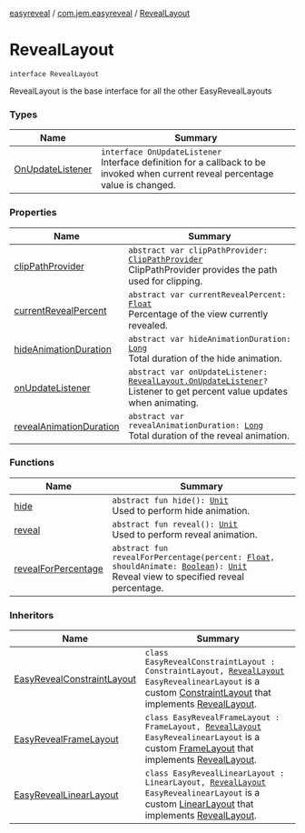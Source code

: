 [easyreveal](../../index.md) / [com.jem.easyreveal](../index.md) / [RevealLayout](./index.md)

# RevealLayout

`interface RevealLayout`

RevealLayout is the base interface for all the other EasyRevealLayouts

### Types

| Name | Summary |
|---|---|
| [OnUpdateListener](-on-update-listener/index.md) | `interface OnUpdateListener`<br>Interface definition for a callback to be invoked when current reveal percentage value is changed. |

### Properties

| Name | Summary |
|---|---|
| [clipPathProvider](clip-path-provider.md) | `abstract var clipPathProvider: `[`ClipPathProvider`](../-clip-path-provider/index.md)<br>ClipPathProvider provides the path used for clipping. |
| [currentRevealPercent](current-reveal-percent.md) | `abstract var currentRevealPercent: `[`Float`](https://kotlinlang.org/api/latest/jvm/stdlib/kotlin/-float/index.html)<br>Percentage of the view currently revealed. |
| [hideAnimationDuration](hide-animation-duration.md) | `abstract var hideAnimationDuration: `[`Long`](https://kotlinlang.org/api/latest/jvm/stdlib/kotlin/-long/index.html)<br>Total duration of the hide animation. |
| [onUpdateListener](on-update-listener.md) | `abstract var onUpdateListener: `[`RevealLayout.OnUpdateListener`](-on-update-listener/index.md)`?`<br>Listener to get percent value updates when animating. |
| [revealAnimationDuration](reveal-animation-duration.md) | `abstract var revealAnimationDuration: `[`Long`](https://kotlinlang.org/api/latest/jvm/stdlib/kotlin/-long/index.html)<br>Total duration of the reveal animation. |

### Functions

| Name | Summary |
|---|---|
| [hide](hide.md) | `abstract fun hide(): `[`Unit`](https://kotlinlang.org/api/latest/jvm/stdlib/kotlin/-unit/index.html)<br>Used to perform hide animation. |
| [reveal](reveal.md) | `abstract fun reveal(): `[`Unit`](https://kotlinlang.org/api/latest/jvm/stdlib/kotlin/-unit/index.html)<br>Used to perform reveal animation. |
| [revealForPercentage](reveal-for-percentage.md) | `abstract fun revealForPercentage(percent: `[`Float`](https://kotlinlang.org/api/latest/jvm/stdlib/kotlin/-float/index.html)`, shouldAnimate: `[`Boolean`](https://kotlinlang.org/api/latest/jvm/stdlib/kotlin/-boolean/index.html)`): `[`Unit`](https://kotlinlang.org/api/latest/jvm/stdlib/kotlin/-unit/index.html)<br>Reveal view to specified reveal percentage. |

### Inheritors

| Name | Summary |
|---|---|
| [EasyRevealConstraintLayout](../../com.jem.easyreveal.layouts/-easy-reveal-constraint-layout/index.md) | `class EasyRevealConstraintLayout : ConstraintLayout, `[`RevealLayout`](./index.md)<br>`EasyRevealinearLayout` is a custom [ConstraintLayout](#) that implements [RevealLayout](./index.md). |
| [EasyRevealFrameLayout](../../com.jem.easyreveal.layouts/-easy-reveal-frame-layout/index.md) | `class EasyRevealFrameLayout : FrameLayout, `[`RevealLayout`](./index.md)<br>`EasyRevealinearLayout` is a custom [FrameLayout](#) that implements [RevealLayout](./index.md). |
| [EasyRevealLinearLayout](../../com.jem.easyreveal.layouts/-easy-reveal-linear-layout/index.md) | `class EasyRevealLinearLayout : LinearLayout, `[`RevealLayout`](./index.md)<br>`EasyRevealinearLayout` is a custom [LinearLayout](#) that implements [RevealLayout](./index.md). |
